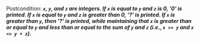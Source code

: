 Postcondition: ***`x`, `y`, and `z` are integers. If `x` is equal to `y` and `z` is 0, '0' is printed. If `x` is equal to `y` and `z` is greater than 0, '?' is printed. If `x` is greater than `y`, then '?' is printed, while maintaining that `x` is greater than or equal to `y` and less than or equal to the sum of `y` and `z` (i.e., `x >= y` and `x <= y + z`).***
